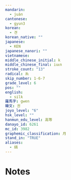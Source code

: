 ```yaml
---
mandarin:
  - juàn
cantonese:
  - gyun3
korean:
  - 견
korean_native: ""
japanese:
  - KEN
japanese_nanori: ""
vietnamese:
middle_chinese_initial: k
middle_chinese_final: iuᴇn
stroke_count: "13"
radical: 糸
skip_number: 1-6-7
grade_level: 6
pos: ""
english:
  - silk
羅馬字: gwen
韓文: 권
joyo_level: "6"
hsk_level: ""
hanmun_edu_level: 高等
danayo_id: 6261
mc_id: 3982
graphemic_classification: 月
stand_in: "TRUE"
aliases:
  - 绢
---
```


# Notes
